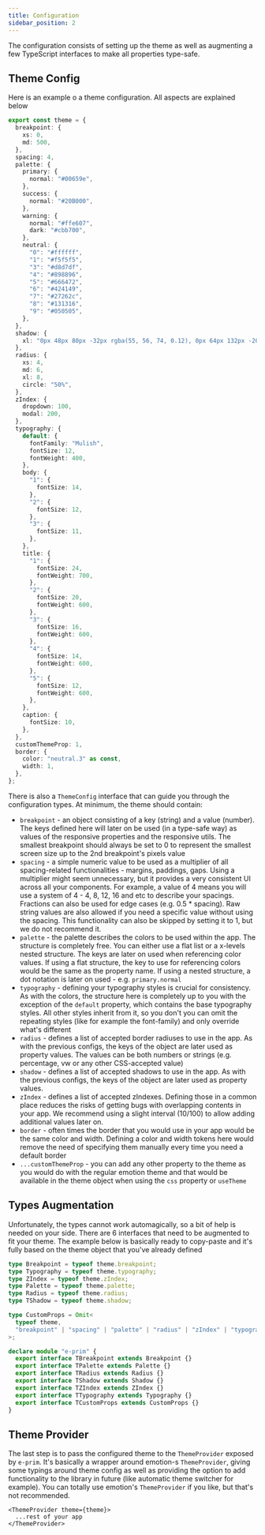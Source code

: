 ```yaml
---
title: Configuration
sidebar_position: 2
---
```


The configuration consists of setting up the theme as well as augmenting a few TypeScript interfaces to make all properties type-safe.

## Theme Config

Here is an example o a theme configuration. All aspects are explained below

```ts
export const theme = {
  breakpoint: {
    xs: 0,
    md: 500,
  },
  spacing: 4,
  palette: {
    primary: {
      normal: "#00659e",
    },
    success: {
      normal: "#20B000",
    },
    warning: {
      normal: "#ffe607",
      dark: "#cbb700",
    },
    neutral: {
      "0": "#ffffff",
      "1": "#f5f5f5",
      "3": "#d8d7df",
      "4": "#898896",
      "5": "#666472",
      "6": "#424149",
      "7": "#27262c",
      "8": "#131316",
      "9": "#050505",
    },
  },
  shadow: {
    xl: "0px 48px 80px -32px rgba(55, 56, 74, 0.12), 0px 64px 132px -20px rgba(55, 56, 74, 0.08)",
  },
  radius: {
    xs: 4,
    md: 6,
    xl: 8,
    circle: "50%",
  },
  zIndex: {
    dropdown: 100,
    modal: 200,
  },
  typography: {
    default: {
      fontFamily: "Mulish",
      fontSize: 12,
      fontWeight: 400,
    },
    body: {
      "1": {
        fontSize: 14,
      },
      "2": {
        fontSize: 12,
      },
      "3": {
        fontSize: 11,
      },
    },
    title: {
      "1": {
        fontSize: 24,
        fontWeight: 700,
      },
      "2": {
        fontSize: 20,
        fontWeight: 600,
      },
      "3": {
        fontSize: 16,
        fontWeight: 600,
      },
      "4": {
        fontSize: 14,
        fontWeight: 600,
      },
      "5": {
        fontSize: 12,
        fontWeight: 600,
      },
    },
    caption: {
      fontSize: 10,
    },
  },
  customThemeProp: 1,
  border: {
    color: "neutral.3" as const,
    width: 1,
  },
};
```

There is also a `ThemeConfig` interface that can guide you through the configuration types. At minimum, the theme should contain:

- `breakpoint` - an object consisting of a key (string) and a value (number). The keys defined here will later on be used (in a type-safe way) as values of the responsive properties and the responsive utils. The smallest breakpoint should always be set to 0 to represent the smallest screen size up to the 2nd breakpoint's pixels value
- `spacing` - a simple numeric value to be used as a multiplier of all spacing-related functionalities - margins, paddings, gaps. Using a multiplier might seem unnecessary, but it provides a very consistent UI across all your components. For example, a value of 4 means you will use a system of 4 - 4, 8, 12, 16 and etc to describe your spacings. Fractions can also be used for edge cases (e.g. 0.5 * spacing). Raw string values are also allowed if you need a specific value without using the spacing. This functionality can also be skipped by setting it to 1, but we do not recommend it.
- `palette` - the palette describes the colors to be used within the app. The structure is completely free. You can either use a flat list or a x-levels nested structure. The keys are later on used when referencing color values. If using a flat structure, the key to use for referencing colors would be the same as the property name. If using a nested structure, a dot notation is later on used - e.g. `primary.normal`
- `typography` - defining your typography styles is crucial for consistency. As with the colors, the structure here is completely up to you with the exception of the `default` property, which contains the base typography styles. All other styles inherit from it, so you don't you can omit the repeating styles (like for example the font-family) and only override what's different
- `radius` - defines a list of accepted border radiuses to use in the app. As with the previous configs, the keys of the object are later used as property values. The values can be both numbers or strings (e.g. percentage, vw or any other CSS-accepted value)
- `shadow` - defines a list of accepted shadows to use in the app. As with the previous configs, the keys of the object are later used as property values.
- `zIndex` - defines a list of accepted zIndexes. Defining those in a common place reduces the risks of getting bugs with overlapping contents in your app. We recommend using a slight interval (10/100) to allow adding additional values later on.
- `border` - often times the border that you would use in your app would be the same color and width. Defining a color and width tokens here would remove the need of specifying them manually every time you need a default border
- `...customThemeProp` - you can add any other property to the theme as you would do with the regular emotion theme and that would be available in the theme object when using the `css` property or `useTheme`

## Types Augmentation

Unfortunately, the types cannot work automagically, so a bit of help is needed on your side. There are 6 interfaces that need to be augmented to fit your theme. The example below is basically ready to copy-paste and it's fully based on the theme object that you've already defined

```ts
type Breakpoint = typeof theme.breakpoint;
type Typography = typeof theme.typography;
type ZIndex = typeof theme.zIndex;
type Palette = typeof theme.palette;
type Radius = typeof theme.radius;
type TShadow = typeof theme.shadow;

type CustomProps = Omit<
  typeof theme,
  "breakpoint" | "spacing" | "palette" | "radius" | "zIndex" | "typography" | "border"
>;

declare module "e-prim" {
  export interface TBreakpoint extends Breakpoint {}
  export interface TPalette extends Palette {}
  export interface TRadius extends Radius {}
  export interface TShadow extends Shadow {}
  export interface TZIndex extends ZIndex {}
  export interface TTypography extends Typography {}
  export interface TCustomProps extends CustomProps {}
}
```

## Theme Provider

The last step is to pass the configured theme to the `ThemeProvider` exposed by `e-prim`. It's basically a wrapper around emotion-s `ThemeProvider`, giving some typings around theme config as well as providing the option to add functionality to the library in future (like automatic theme switcher for example). You can totally use emotion's `ThemeProvider` if you like, but that's not recommended.

```tsx
<ThemeProvider theme={theme}>
  ...rest of your app
</ThemeProvider>
```
